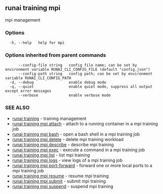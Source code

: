 ## runai training mpi

mpi management

### Options

```
  -h, --help   help for mpi
```

### Options inherited from parent commands

```
      --config-file string   config file name; can be set by environment variable RUNAI_CLI_CONFIG_FILE (default "config.json")
      --config-path string   config path; can be set by environment variable RUNAI_CLI_CONFIG_PATH
  -d, --debug                enable debug mode
  -q, --quiet                enable quiet mode, suppress all output except error messages
      --verbose              enable verbose mode
```

### SEE ALSO

* [runai training](runai_training.md)	 - training management
* [runai training mpi attach](runai_training_mpi_attach.md)	 - attach to a running container in a mpi training job
* [runai training mpi bash](runai_training_mpi_bash.md)	 - open a bash shell in a mpi training job
* [runai training mpi delete](runai_training_mpi_delete.md)	 - delete mpi training workload
* [runai training mpi describe](runai_training_mpi_describe.md)	 - describe mpi training
* [runai training mpi exec](runai_training_mpi_exec.md)	 - execute a command in a mpi training job
* [runai training mpi list](runai_training_mpi_list.md)	 - list mpi training
* [runai training mpi logs](runai_training_mpi_logs.md)	 - view logs of a mpi training job
* [runai training mpi port-forward](runai_training_mpi_port-forward.md)	 - forward one or more local ports to a mpi training job
* [runai training mpi resume](runai_training_mpi_resume.md)	 - resume mpi training
* [runai training mpi submit](runai_training_mpi_submit.md)	 - submit mpi training
* [runai training mpi suspend](runai_training_mpi_suspend.md)	 - suspend mpi training

